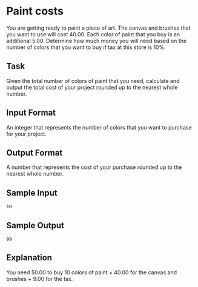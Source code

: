 # Paint costs

You are getting ready to paint a piece of art. The canvas and brushes that you want to use will cost 40.00. Each color of paint that you buy is an additional 5.00. Determine how much money you will need based on the number of colors that you want to buy if tax at this store is 10%.

## Task

Given the total number of colors of paint that you need, calculate and output the total cost of your project rounded up to the nearest whole number.

## Input Format

An integer that represents the number of colors that you want to purchase for your project.

## Output Format

A number that represents the cost of your purchase rounded up to the nearest whole number.

## Sample Input

```=
10
```

## Sample Output

```=
99
```

## Explanation

You need 50.00 to buy 10 colors of paint + 40.00 for the canvas and brushes + 9.00 for the tax.
